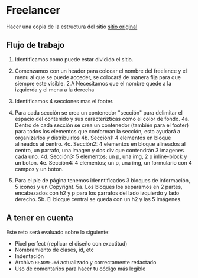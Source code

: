# Freelancer

Hacer una copia de la estructura del sitio [sitio original](https://blackrockdigital.github.io/startbootstrap-freelancer/)

## Flujo de trabajo

1. Identificamos como puede estar dividido el sitio.

2. Comenzamos con un header para colocar el nombre del freelance y el menu al que se puede acceder, se colocará de manera fija para que siempre este visible.
  2.A Necesitamos que el nombre quede a la izquierda y el menu a la derecha

3. Identificamos 4 secciones mas el footer.

4. Para cada sección se crea un contenedor "sección" para delimitar el espacio del contenido y sus caracterizticas como el color de fondo.
  4a. Dentro de cada sección se crea un contenedor (también para el footer) para todos los elementos que conforman la sección, esto ayudará a organizarlos y distribuirlos
  4b. Sección1: 4 elementos en bloque alineados al centro.
  4c. Sección2: 4 elementos en bloque alineados al centro, un parrafo, una imagen y dos div que contendrán 3 imagenes cada uno.
  4d. Sección3: 5 elementos; un p, una img, 2 p inline-block y un boton.
  4e. Sección4: 4 elementos; un p, una img, un formulario con 4 campos y un boton.

5. Para el pie de página tenemos idenntificados 3 bloques de información, 5 iconos y un Copyright.
  5a. Los bloques los separamos en 2 partes, encabezados con h2 y p para los parrafos del lado izquierdo y lado derecho.
  5b. El bloque central se queda con un h2 y las 5 imágenes.


## A tener en cuenta

Este reto será evaluado sobre lo siguiente:

* Pixel perfect (replicar el diseño con exactitud)
* Nombramiento de clases, id, etc
* Indentación
* Archivo `README.md` actualizado y correctamente redactado
* Uso de comentarios para hacer tu código más legible
